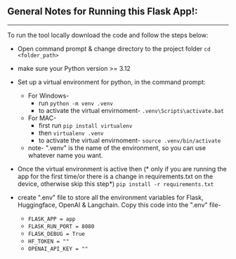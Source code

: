 ## General Notes for Running this Flask App!:
---
To run the tool locally download the code and follow the steps below:
- Open command prompt & change directory to the project folder `cd <folder_path>`
- make sure your Python version >= 3.12 
- Set up a virtual environment for python, in the command prompt:
    - For Windows- 
        - run `python -m venv .venv`
        - to activate the virtual envirnoment- `.venv\Scripts\activate.bat`
    - For MAC- 
        - first run `pip install virtualenv`
        - then `virtualenv .venv`
        - to activate the virtual envirnoment- `source .venv/bin/activate`
    - note- ".venv" is the name of the environment, so you can use whatever name you want.

- Once the virtual environment is active then (* only if you are running the app for the first time/or there is a change in requirements.txt on the device, otherwise skip this step*) `pip install -r requirements.txt`

- create ".env" file to store all the environment variables for Flask, Huggingface, OpenAI & Langchain. Copy this code into the ".env" file-
    - `FLASK_APP = app`
    - `FLASK_RUN_PORT = 8080`
    - `FLASK_DEBUG = True`
    - `HF_TOKEN = ""`
    - `OPENAI_API_KEY = ""`